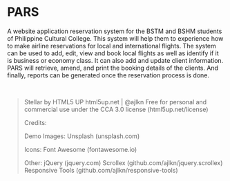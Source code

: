 # PARS

A website application reservation system for the BSTM and BSHM students of Philippine Cultural College. This system will help them to experience how to make airline reservations for local and international flights. The system can be used to add, edit, view and book local flights as well as identify if it is business or economy class. It can also add and update client information. PARS will retrieve, amend, and print the booking details of the clients. And finally, reports can be generated once the reservation process is done.

<br>

> Stellar by HTML5 UP
> html5up.net | @ajlkn
> Free for personal and commercial use under the CCA 3.0 license (html5up.net/license)
>
>Credits:
>
>	Demo Images:
>		Unsplash (unsplash.com)
>
>	Icons:
>		Font Awesome (fontawesome.io)
>
>	Other:
>		jQuery (jquery.com)
>		Scrollex (github.com/ajlkn/jquery.scrollex)
>		Responsive Tools (github.com/ajlkn/responsive-tools)